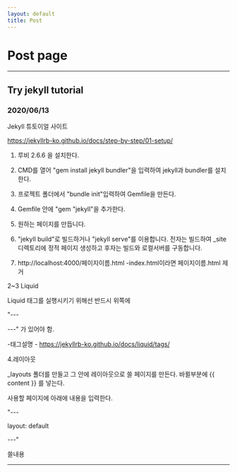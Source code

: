 ```yaml
---
layout: default
title: Post
---
```

# Post page
---



## Try jekyll tutorial 
### 2020/06/13
Jekyll 튜토이얼 사이트

https://jekyllrb-ko.github.io/docs/step-by-step/01-setup/


1. 루비 2.6.6 을 설치한다.

2. CMD를 열어 "gem install jekyll bundler"을 입력하여 jekyll과 bundler를 설치한다.

3. 프로젝트 폴더에서 "bundle init"입력하여 Gemfile을 만든다.

4. Gemfile 안에 "gem "jekyll"을 추가한다. 

5. 원하는 페이지를 만듭니다.

6. "jekyll build"로 빌드하거나 "jekyll serve"를 이용합니다. 전자는 빌드하여 _site 디렉토리에 정적 페이지 생성하고 후자는 빌드와 로컬서버를 구동합니다.

7. http://localhost:4000/페이지이름.html 
         -index.html이라면 페이지이름.html 제거

2~3 Liquid

Liquid 태그를 실행시키기 위해선 반드시 위쪽에

"---

---"
가 있어야 함.


-태그설명 -  https://jekyllrb-ko.github.io/docs/liquid/tags/

4.레이아웃

_layouts 폴더를 만들고 그 안에 레이아웃으로 쓸 페이지를 만든다.
바뀔부분에 {{ content }} 를 넣는다.

사용할 페이지에 아래에 내용을 입력한다.

"--- 

layout: default

---"

쓸내용

---